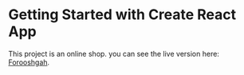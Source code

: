 # Getting Started with Create React App

This project is an online shop. you can see the live version here: [Forooshgah](https://forooshgah.netlify.app/).

